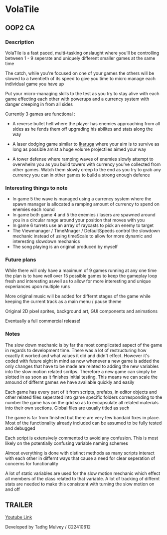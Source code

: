 # VolaTile

## OOP2 CA

### Description

VolaTile is a fast paced, multi-tasking onslaught where you'll be controlling between 1 - 9 seperate and uniquely different smaller games at the same time

The catch, while you're focused on one of your games the others will be slowed to a twentieth of its speed to give you time to micro manage each individual game you have up

Put your micro-managing skills to the test as you try to stay alive with each game effecting each other with powerups and a currency system
with danger creeping in from all sides

Currently 3 games are functional :
- A reverse bullet hell where the player has enemies approaching from all sides as he fends them off upgrading his abilites and stats along the way

- A laser dodging game similar to [Ikaruga](https://en.wikipedia.org/wiki/Ikaruga) where your aim is to survive as long as possible amist a huge volume projectiles aimed your way

- A tower defense where ramping waves of enemies slowly attempt to overwhelm you as you build towers with currency you've collected from other games. Watch them slowly creep to the end as you try to grab any currency you can in other games to build a strong enough defence

### Interesting things to note

- In game 5 the wave is managed using a currency system where the spawn manager is allocated a ramping amount of currency to spend on enemies each round
- In game both game 4 and 5 the enemies / lasers are spawned around you in a circular range around your position that moves with you
- In game 6 turrets use an array of raycasts to pick an enemy to target
- The Viewmanager / TimeMnager / DefaultSpeeds control the slowdown mechanic instead of using timeScale to allow for more dynamic and interesting slowdown mechanics
- The song playing is an original produced by myself

### Future plans

While there will only have a maximum of 9 games running at any one time the plan is to have well over 15 possible games to keep the gameplay loop fresh and interesting aswell as to allow for more interesting and unique experiances upon multiple runs

More original music will be added for differnt stages of the game while keeping the current track as a main menu / pause theme

Original 2D pixel sprites, background art, GUI components and animations

Eventually a full commercial release!

### Notes

The slow down mechanic is by far the most complicated aspect of the game in regards to development time. There was a lot of restructuring how exactly it worked and what values it did and didn't effect. However it's coded with future sight in mind as now whenever a new game is added the only changes that have to be made are related to adding the new variables into the slow motion related scritps. Therefore a new game can simply be slotted in as soon as it finishes initial testing. This means we can scale the amound of differnt games we have available quickly and easily

Each game has every part of it from scripts, prefabs, in editor objects and other related files seperated into game specific folders corresponding to the number the game has on the grid so as to encapsulate all related materials into their own sections. Global files are usually titled as such

The game is far from finished but there are very few bandaid fixes in place. Most of the functionality already included can be assumed to be fully tested and debugged

Each script is extensively commented to avoid any confusion. This is most likely on the potentially confusing variable naming schemes

Almost everything is done with distinct methods as many scripts interact with each other in differnt ways that cause a need for clear seperation of concerns for functionality

A lot of static variables are used for the slow motion mechanic which effect all members of the class related to that variable. A lot of tracking of differnt stats are needed to make this consistent with turning the slow motion on and off


## TRAILER
[Youtube Link](https://youtu.be/od-m_1xl40s)

Developed by Tadhg Mulvey / C22410612
